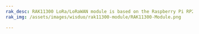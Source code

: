 ```yaml
---
rak_desc: RAK11300 LoRa/LoRaWAN module is based on the Raspberry Pi RP2040 chip and SX1262 RF transceiver. It provides an easy to use, small size, low-power solution for long range wireless data applications.
rak_img: /assets/images/wisduo/rak11300-module/RAK11300-Module.png

---
```


<rk-redirect to="/Product-Categories/WisDuo/RAK11300-Module/Overview/"/>